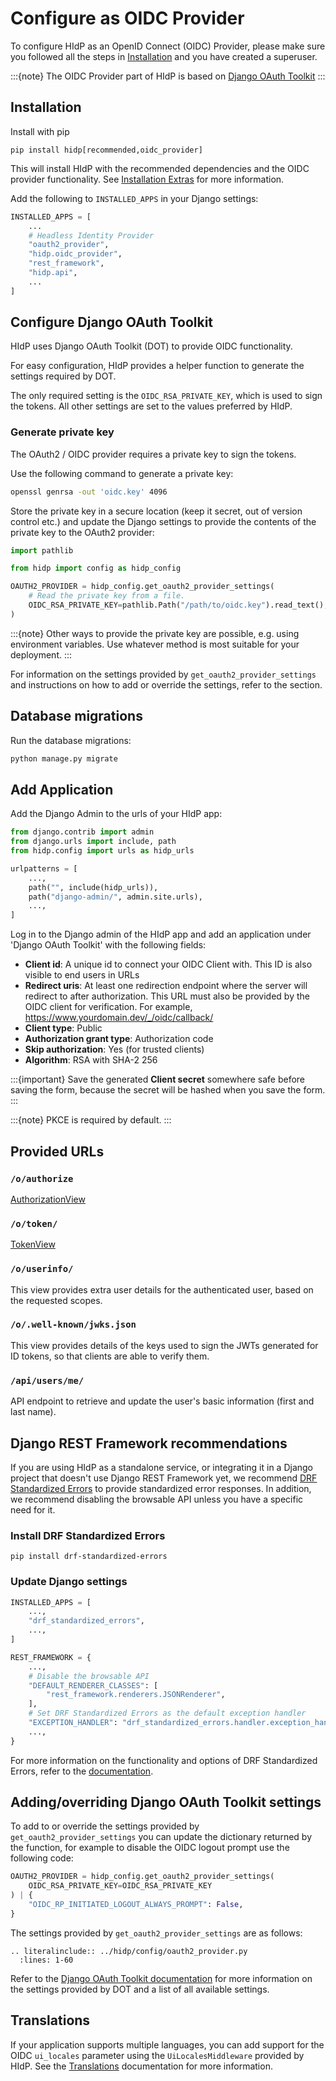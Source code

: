 # Configure as OIDC Provider

To configure HIdP as an OpenID Connect (OIDC) Provider, please make sure you followed all the steps in
[Installation](project:./installation.md) and you have created a superuser.

:::{note}
The OIDC Provider part of HIdP is based on [Django OAuth Toolkit](https://django-oauth-toolkit.readthedocs.io/en/latest/)
:::

## Installation

Install with pip

```
pip install hidp[recommended,oidc_provider]
```

This will install HIdP with the recommended dependencies and the OIDC provider functionality. See 
[Installation Extras](project:installation-extras.md) for more information.

Add the following to `INSTALLED_APPS` in your Django settings:

```python
INSTALLED_APPS = [
    ...
    # Headless Identity Provider
    "oauth2_provider",
    "hidp.oidc_provider",
    "rest_framework",
    "hidp.api",
    ...
]
```

## Configure Django OAuth Toolkit

HIdP uses Django OAuth Toolkit (DOT) to provide OIDC functionality.

For easy configuration, HIdP provides a helper function to generate the settings required by DOT.

The only required setting is the `OIDC_RSA_PRIVATE_KEY`, which is used to sign the tokens.
All other settings are set to the values preferred by HIdP.

### Generate private key

The OAuth2 / OIDC provider requires a private key to sign the tokens.

Use the following command to generate a private key:

```bash
openssl genrsa -out 'oidc.key' 4096
```

Store the private key in a secure location (keep it secret, out of version control etc.) and update the Django settings
to provide the contents of the private key to the OAuth2 provider:

```python
import pathlib

from hidp import config as hidp_config

OAUTH2_PROVIDER = hidp_config.get_oauth2_provider_settings(
    # Read the private key from a file.
    OIDC_RSA_PRIVATE_KEY=pathlib.Path("/path/to/oidc.key").read_text(),
)
```

:::{note}
Other ways to provide the private key are possible, e.g. using environment variables.
Use whatever method is most suitable for your deployment.
:::

For information on the settings provided by `get_oauth2_provider_settings` and instructions on how to add or override
the settings, refer to the [](#addingoverriding-django-oauth-toolkit-settings) section.

## Database migrations

Run the database migrations:

```bash
python manage.py migrate
```

## Add Application

Add the Django Admin to the urls of your HIdP app:

```python
from django.contrib import admin
from django.urls import include, path
from hidp.config import urls as hidp_urls

urlpatterns = [
    ...,
    path("", include(hidp_urls)),
    path("django-admin/", admin.site.urls),
    ...,
]
```

Log in to the Django admin of the HIdP app and add an application under
'Django OAuth Toolkit' with the following fields:

- **Client id**: A unique id to connect your OIDC Client with. This ID is also visible
to end users in URLs
- **Redirect uris**: At least one redirection endpoint where the server will redirect
to after authorization. This URL must also be provided by the OIDC client
for verification. For example, https://www.yourdomain.dev/_/oidc/callback/
- **Client type**: Public
- **Authorization grant type**: Authorization code
- **Skip authorization**: Yes (for trusted clients)
- **Algorithm**: RSA with SHA-2 256

:::{important}
Save the generated **Client secret** somewhere safe before saving the form, because the
secret will be hashed when you save the form.
:::

:::{note}
PKCE is required by default.
:::

## Provided URLs

### `/o/authorize`
[AuthorizationView](https://django-oauth-toolkit.readthedocs.io/en/latest/views/details.html#oauth2_provider.views.base.AuthorizationView)

### `/o/token/`
[TokenView](https://django-oauth-toolkit.readthedocs.io/en/latest/views/details.html#oauth2_provider.views.base.TokenView)

### `/o/userinfo/`

This view provides extra user details for the authenticated user, based on the requested scopes.

### `/o/.well-known/jwks.json`

This view provides details of the keys used to sign the JWTs generated for ID tokens,
so that clients are able to verify them.

### `/api/users/me/`

API endpoint to retrieve and update the user's basic information (first and last name).

## Django REST Framework recommendations

If you are using HIdP as a standalone service, or integrating it in a Django project that doesn't use
Django REST Framework yet, we recommend [DRF Standardized Errors](https://pypi.org/project/drf-standardized-errors/)
to provide standardized error responses. In addition, we recommend disabling the browsable API unless you have a
specific need for it.

### Install DRF Standardized Errors

```shell
pip install drf-standardized-errors
```

### Update Django settings

```python
INSTALLED_APPS = [
    ...,
    "drf_standardized_errors",
    ...,
]

REST_FRAMEWORK = {
    ...,
    # Disable the browsable API
    "DEFAULT_RENDERER_CLASSES": [
        "rest_framework.renderers.JSONRenderer",
    ],
    # Set DRF Standardized Errors as the default exception handler
    "EXCEPTION_HANDLER": "drf_standardized_errors.handler.exception_handler",
    ...,
}
```

For more information on the functionality and options of DRF Standardized Errors, refer to the [documentation](https://drf-standardized-errors.readthedocs.io/en/latest/).

## Adding/overriding Django OAuth Toolkit settings

To add to or override the settings provided by `get_oauth2_provider_settings` you can update the dictionary
returned by the function, for example to disable the OIDC logout prompt use the following code:

```python
OAUTH2_PROVIDER = hidp_config.get_oauth2_provider_settings(
    OIDC_RSA_PRIVATE_KEY=OIDC_RSA_PRIVATE_KEY
) | {
    "OIDC_RP_INITIATED_LOGOUT_ALWAYS_PROMPT": False,
}
```

The settings provided by `get_oauth2_provider_settings` are as follows:

```{eval-rst}
.. literalinclude:: ../hidp/config/oauth2_provider.py
  :lines: 1-60
```

Refer to the [Django OAuth Toolkit documentation](https://django-oauth-toolkit.readthedocs.io/en/latest/settings.html)
for more information on the settings provided by DOT and a list of all available settings.

## Translations

If your application supports multiple languages, you can add support for the OIDC `ui_locales` parameter
using the `UiLocalesMiddleware` provided by HIdP. See the [Translations](project:./translations.md) documentation
for more information.
